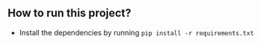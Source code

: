 
## How to run this project?

- Install the dependencies by running `pip install -r requirements.txt`
